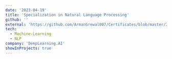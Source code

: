 ```yaml
---
date: '2023-04-19'
title: 'Specialization in Natural Language Processing'
github: ''
external: 'https://github.com/ArmanGrewal007/Certificates/blob/master/2023_04_19_Coursera_NLPmain.pdf'
tech:
  - Machine-Learning
  - NLP
company: 'DeepLearning.AI'
showInProjects: true
---
```



